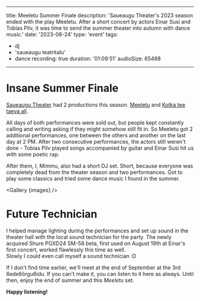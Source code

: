----
title: Meeletu Summer Finale
description: 'Saueaugu Theater's 2023 season ended with the play Meeletu. After a short concert by actors Einar Susi and Tobias Pilv, it was time to send the summer theater into autumn with dance music.'
date: '2023-08-24'
type: 'event'
tags:

- dj
- 'saueaugu teatritalu'
- dance
recording: true
duration: '01:09:51'
audioSize: 65488

---

<script>
import pic1 from '$lib/assets/2023-08-24_1.jpg?as=run'
import pic2 from '$lib/assets/2023-08-24_2.jpg?as=run'
import Gallery from '$lib/components/Gallery.svelte';

const images = [{
    src:pic1,
    alt:"Wide shot of DJ Mimmu in the renovated barn. The picture is lit with theater projectors. Mimm in a blue jacket is behind the beer table, with a DJ console and laptop in front of him." ,
    link: {
        href: "https://www.instagram.com/artbyhelis/",
        text: "@artbyhelis"
    }
}]
const images2 = [{
    src: pic2,
    alt:'Close-up of the same scene, DJ Mimmu from the left side. He looks down toward the DJ console and makes a transition.',
   link: {
        href: "https://www.instagram.com/artbyhelis/",
        text: "@artbyhelis"
    }
}]

</script>

# Insane Summer Finale

[Saueaugu Theater](https://saueaugu.ee) had 2 productions this season. [Meeletu](https://saueaugu.ee/lavastused/meeletu) and [Kotka tee taeva all](https://saueaugu.ee/lavastused/kotka-tee-taeva-all).

All days of both performances were sold out, but people kept constantly calling and writing asking if they might somehow still fit in. So Meeletu got 2 additional performances, one between the others and another on the last day at 2 PM. After two consecutive performances, the actors still weren't done - Tobias Pilv played songs accompanied by guitar and Einar Susi hit us with some poetic rap.

After them, I, Mimmu, also had a short DJ set. Short, because everyone was completely dead from the theater season and two performances. Got to play some classics and tried some dance music I found in the summer.

<Gallery {images} />

# Future Technician

I helped manage lighting during the performances and set up sound in the theater hall with the local sound technician for the party. The newly acquired Shure PGXD24 SM-58 beta, first used on August 19th at Einar's first concert, worked flawlessly this time as well.  
Slowly I could even call myself a sound technician :D

If I don't find time earlier, we'll meet at the end of September at the 3rd 6ede6õrgu6idu. If you can't make it, you can listen to it here as always. Until then, enjoy the end of summer and this _Meeletu_ set.

**Happy listening!**

<Gallery images={images2} />
